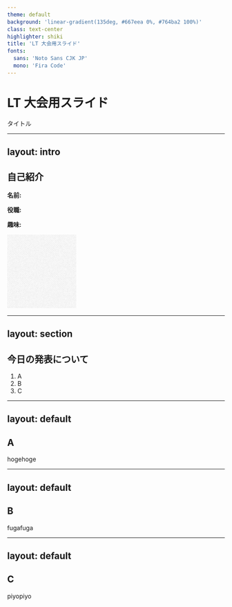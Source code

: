 ```yaml
---
theme: default
background: 'linear-gradient(135deg, #667eea 0%, #764ba2 100%)'
class: text-center
highlighter: shiki
title: 'LT 大会用スライド'
fonts:
  sans: 'Noto Sans CJK JP'
  mono: 'Fira Code'
---
```


# LT 大会用スライド

タイトル

---
layout: intro
---

## 自己紹介

<div class="grid grid-cols-2 gap-8 items-center mt-8">
  <div class="space-y-4">
    <p class="text-xl"><strong>名前:</strong> </p>
    <p class="text-xl"><strong>役職:</strong> </p>
    <p class="text-xl"><strong>趣味:</strong> </p>
  </div>
  <div class="flex justify-center">
    <img src="./assets/icon.png" class="rounded-full w-48 h-48 shadow-xl" />
  </div>
</div>

---
layout: section
---

## 今日の発表について

<div class="mt-12">
  <ol class="text-2xl space-y-4">
    <li>A</li>
    <li>B</li>
    <li>C</li>
  </ol>
</div>

---
layout: default
---

## A

<div class="mt-8 text-xl">
  hogehoge
</div>

---
layout: default
---

## B

<div class="mt-8 text-xl">
  fugafuga
</div>

---
layout: default
---

## C

<div class="mt-8 text-xl">
  piyopiyo
</div>